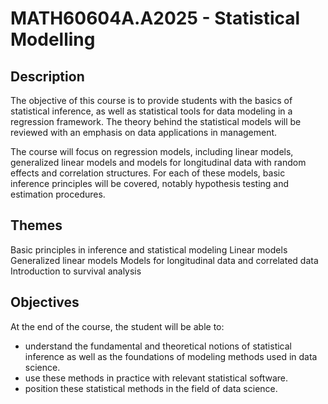 # MATH60604A.A2025 - Statistical Modelling

## Description
The objective of this course is to provide students with the basics of statistical inference, as well as statistical tools for data modeling in a regression framework. The theory behind the statistical models will be reviewed with an emphasis on data applications in management.

The course will focus on regression models, including linear models, generalized linear models and models for longitudinal data with random effects and correlation structures. For each of these models, basic inference principles will be covered, notably hypothesis testing and estimation procedures.


## Themes
Basic principles in inference and statistical modeling
Linear models
Generalized linear models
Models for longitudinal data and correlated data
Introduction to survival analysis



## Objectives
At the end of the course, the student will be able to:

- understand the fundamental and theoretical notions of statistical inference as well as the foundations of modeling methods used in data science.
- use these methods in practice with relevant statistical software.
- position these statistical methods in the field of data science.